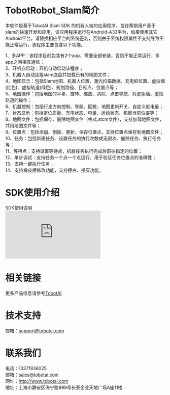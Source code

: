 # TobotRobot_Slam简介
本软件是基于TobotAI Slam SDK 的机器人端的应用程序，旨在帮助用户基于slam的快速开发和应用，该应用程序运行在Android-A33平台，如果使用其它Android平台，请替换相应平台的系统签名，否则由于系统权限属性不支持导致不能正常运行，该程序主要包含以下功能。

1、多APP：该程序目前包含有2个app，需要全部安装，否则不能正常运行，多app之间相互通信；  
2、开机自启动：开机自动启动该程序；  
3、机器人自动连接slam底盘并加载已有的地图文件；     
4、地图显示：包括Slam地图、机器人位置、激光扫描数据、充电桩位置、虚拟墙(红色)、虚拟轨道(绿色)、规划路径、目标点、位置点等；  
5、地图操作：包括地图的平移、旋转、缩放、清除、点击导航、对虚拟墙、虚拟轨道的操作；  
6、机器控制：包括行走方向控制、导航、回桩、地图更新开关、自定义低电量；    
7、状态显示：包括定位质量、充电状态、电量、运动状态、机器当前位姿等；  
8、地图文件：包括保存、删除地图文件（格式.stcm文件），支持加载地图文件，共用地图文件等；  
9、位置点：包括添加、删除、更新、保存位置点，支持位置点保存到地图文件；  
10、任务：包括新建任务、设置任务的执行次数或无限次、删除任务、执行任务等；  
11、等待点：支持设置等待点，机器任务执行完成后前往指定的位置；  
12、单步调试：支持任务一个点一个点运行，用于验证任务位置点的准确性；    
13、支持一键执行任务；   
14、支持橡皮擦修改功能，支持擦白、擦灰功能。


# SDK使用介绍
SDK使用说明  
![详情](https://github.com/tobotai/TobotRobot_Slam/blob/master/doc/%E7%9E%B3%E6%AD%A5%E5%BA%95%E7%9B%98%E5%AF%BC%E8%88%AAsdk-2.5.0%E4%BD%BF%E7%94%A8%E6%96%87%E6%A1%A3%E8%AF%B4%E6%98%8E.pdf)  

# 相关链接
更多产品信息请参考[TobotAI](http://www.tobotai.com) 

# 技术支持
邮箱：support@tobotai.com

# 联系我们
电话：13371936025  
邮箱：sales@tobotai.com  
网址：http://www.tobotai.com  
地址：上海市静安区海宁路899号长泰企业天地广场A座11楼  

